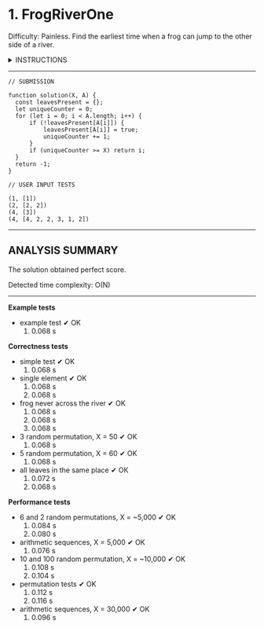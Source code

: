# 1. FrogRiverOne
Difficulty: Painless.
Find the earliest time when a frog can jump to the other side of a river.

<details>
<summary>INSTRUCTIONS</summary>

---

A small frog wants to get to the other side of a river. The frog is initially located on one bank of 
the river (position 0) and wants to get to the opposite bank (position X+1). Leaves fall from a tree 
onto the surface of the river.

You are given an array A consisting of N integers representing the falling leaves. A[K] represents the 
position where one leaf falls at time K, measured in seconds.

The goal is to find the earliest time when the frog can jump to the other side of the river. The frog 
can cross only when leaves appear at every position across the river from 1 to X (that is, we want to 
find the earliest moment when all the positions from 1 to X are covered by leaves). You may assume 
that the speed of the current in the river is negligibly small, i.e. the leaves do not change their 
positions once they fall in the river.

For example, you are given integer X = 5 and array A such that:
```
  A[0] = 1
  A[1] = 3
  A[2] = 1
  A[3] = 4
  A[4] = 2
  A[5] = 3
  A[6] = 5
  A[7] = 4
```
In second 6, a leaf falls into position 5. This is the earliest time when leaves appear in every 
position across the river.

Write a function:
```
  function solution(X, A);
```

that, given a non-empty array A consisting of N integers and integer X, returns the earliest time 
when the frog can jump to the other side of the river.

If the frog is never able to jump to the other side of the river, the function should return −1.

For example, given X = 5 and array A such that:
```
  A[0] = 1
  A[1] = 3
  A[2] = 1
  A[3] = 4
  A[4] = 2
  A[5] = 3
  A[6] = 5
  A[7] = 4
```
the function should return 6, as explained above.

Write an efficient algorithm for the following assumptions:
- N and X are integers within the range [1..100,000];
- each element of array A is an integer within the range [1..X].
</details>

---

```
// SUBMISSION

function solution(X, A) {
  const leavesPresent = {};
  let uniqueCounter = 0;
  for (let i = 0; i < A.length; i++) {
      if (!leavesPresent[A[i]]) {
          leavesPresent[A[i]] = true;
          uniqueCounter += 1;
      }
      if (uniqueCounter >= X) return i;
  }
  return -1;
}
```

```
// USER INPUT TESTS

(1, [1])
(2, [2, 2])
(4, [3])
(4, [4, 2, 2, 3, 1, 2])
```

---

## ANALYSIS SUMMARY
The solution obtained perfect score.

Detected time complexity:
O(N)

---

**Example tests**
+ example test ✔ OK
  1. 0.068 s

**Correctness tests**
+ simple test ✔ OK
  1. 0.068 s
+ single element ✔ OK
  1. 0.068 s
  2. 0.068 s
+ frog never across the river ✔ OK
  1. 0.068 s
  2. 0.068 s
  3. 0.068 s
+ 3 random permutation, X = 50 ✔ OK
  1. 0.068 s
+ 5 random permutation, X = 60 ✔ OK
  1. 0.068 s
+ all leaves in the same place ✔ OK
  1. 0.072 s
  2. 0.068 s

**Performance tests**
+ 6 and 2 random permutations, X = ~5,000 ✔ OK
  1. 0.084 s
  2. 0.080 s
+ arithmetic sequences, X = 5,000 ✔ OK
  1. 0.076 s
+ 10 and 100 random permutation, X = ~10,000 ✔ OK
  1. 0.108 s
  2. 0.104 s
+ permutation tests ✔ OK
  1. 0.112 s
  2. 0.116 s
+ arithmetic sequences, X = 30,000 ✔ OK
  1. 0.096 s
